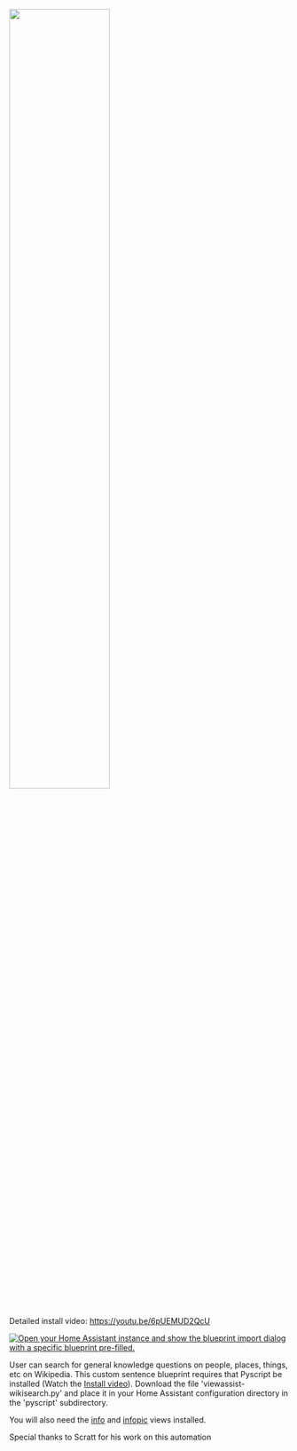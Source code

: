 <a href="https://www.youtube.com/watch?v=6pUEMUD2QcU"><img src="https://img.youtube.com/vi/6pUEMUD2QcU/mqdefault.jpg" width="60%"></a>

Detailed install video:
https://youtu.be/6pUEMUD2QcU

[![Open your Home Assistant instance and show the blueprint import dialog with a specific blueprint pre-filled.](https://my.home-assistant.io/badges/blueprint_import.svg)](https://my.home-assistant.io/redirect/blueprint_import/?blueprint_url=https%3A%2F%2Fraw.githubusercontent.com%2Fdinki%2FView-Assist%2Fmain%2FView_Assist_custom_sentences%2FSearch_Wikipedia%2Fblueprint-searchwikipedia.yaml)

User can search for general knowledge questions on people, places, things, etc on Wikipedia.  This custom sentence blueprint requires that Pyscript be installed (Watch the [Install video](https://youtu.be/jpJxZaisbGQ)).  Download the file 'viewassist-wikisearch.py' and place it in your Home Assistant configuration directory in the 'pyscript' subdirectory.  

You will also need the [info](https://github.com/dinki/View-Assist/tree/main/View%20Assist%20dashboard%20and%20views/views/info) and [infopic](https://github.com/dinki/View-Assist/tree/main/View%20Assist%20dashboard%20and%20views/views/infopic) views installed.


Special thanks to Scratt for his work on this automation
